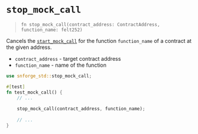 # `stop_mock_call`

> `fn stop_mock_call(contract_address: ContractAddress, function_name: felt252)`

Cancels the [`start_mock_call`](./start_mock_call.md) for the function `function_name` of a contract at the given address.

- `contract_address` - target contract address
- `function_name` - name of the function

```rust
use snforge_std::stop_mock_call;

#[test]
fn test_mock_call() {
    // ...
    
    stop_mock_call(contract_address, function_name);
    
    // ...
}
```
